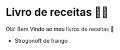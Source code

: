 # Livro de receitas :man_cook:

Olá! Bem Vindo ao meu livros de receitas :wave:

- Strogonoff de frango
